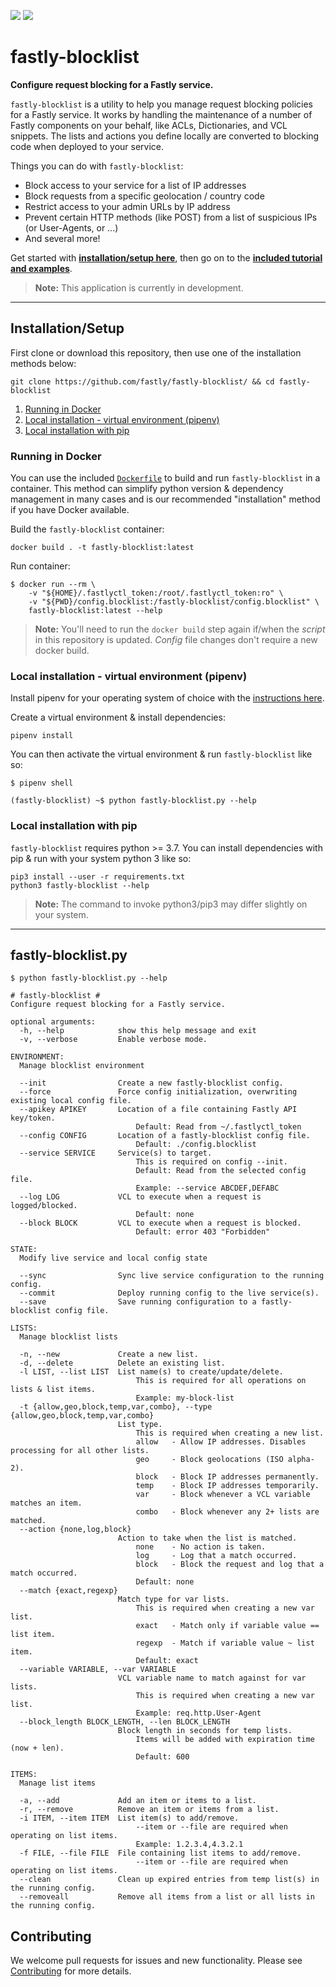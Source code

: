 ![](https://github.com/fastly/fastly-blocklist/workflows/prerelease/badge.svg)
![](https://github.com/fastly/fastly-blocklist/workflows/main/badge.svg)

# fastly-blocklist

**Configure request blocking for a Fastly service.**

`fastly-blocklist` is a utility to help you manage request blocking policies for a Fastly service. It works by handling the maintenance of a number of Fastly components on your behalf, like ACLs, Dictionaries, and VCL snippets. The lists and actions you define locally are converted to blocking code when deployed to your service.

Things you can do with `fastly-blocklist`:
* Block access to your service for a list of IP addresses
* Block requests from a specific geolocation / country code
* Restrict access to your admin URLs by IP address
* Prevent certain HTTP methods (like POST) from a list of suspicious IPs (or User-Agents, or ...)
* And several more!

Get started with [**installation/setup here**](#installationsetup), then go on to the [**included tutorial and examples**](docs/).

> **Note:** This application is currently in development.

---

## Installation/Setup

First clone or download this repository, then use one of the installation methods below:
```
git clone https://github.com/fastly/fastly-blocklist/ && cd fastly-blocklist
```

1. [Running in Docker](#running-in-docker)
1. [Local installation - virtual environment (pipenv)](#local-installation---virtual-environment-pipenv)
1. [Local installation with pip](#local-installation-with-pip)

### Running in Docker

You can use the included [`Dockerfile`](Dockerfile) to build and run `fastly-blocklist` in a container. This method can simplify python version & dependency management in many cases and is our recommended "installation" method if you have Docker available. 

Build the `fastly-blocklist` container:
```
docker build . -t fastly-blocklist:latest
```

Run container:
```
$ docker run --rm \
    -v "${HOME}/.fastlyctl_token:/root/.fastlyctl_token:ro" \
    -v "${PWD}/config.blocklist:/fastly-blocklist/config.blocklist" \
    fastly-blocklist:latest --help
```

> **Note:** You'll need to run the `docker build` step again if/when the _script_ in this repository is updated. _Config_ file changes don't require a new docker build.


### Local installation - virtual environment (pipenv)

Install pipenv for your operating system of choice with the [instructions here](https://docs.pipenv.org/en/latest/install/#installing-pipenv).

Create a virtual environment & install dependencies:
```
pipenv install
```

You can then activate the virtual environment & run `fastly-blocklist` like so:
```
$ pipenv shell

(fastly-blocklist) ~$ python fastly-blocklist.py --help
```

### Local installation with pip

`fastly-blocklist` requires python >= 3.7. You can install dependencies with pip & run with your system python 3 like so:

```
pip3 install --user -r requirements.txt
python3 fastly-blocklist --help
```

> **Note:** The command to invoke python3/pip3 may differ slightly on your system.

---

## fastly-blocklist.py

```
$ python fastly-blocklist.py --help

# fastly-blocklist #
Configure request blocking for a Fastly service.

optional arguments:
  -h, --help            show this help message and exit
  -v, --verbose         Enable verbose mode.

ENVIRONMENT:
  Manage blocklist environment

  --init                Create a new fastly-blocklist config.
  --force               Force config initialization, overwriting existing local config file.
  --apikey APIKEY       Location of a file containing Fastly API key/token.
                            Default: Read from ~/.fastlyctl_token
  --config CONFIG       Location of a fastly-blocklist config file.
                            Default: ./config.blocklist
  --service SERVICE     Service(s) to target.
                            This is required on config --init.
                            Default: Read from the selected config file.
                            Example: --service ABCDEF,DEFABC
  --log LOG             VCL to execute when a request is logged/blocked.
                            Default: none
  --block BLOCK         VCL to execute when a request is blocked.
                            Default: error 403 "Forbidden"

STATE:
  Modify live service and local config state

  --sync                Sync live service configuration to the running config.
  --commit              Deploy running config to the live service(s).
  --save                Save running configuration to a fastly-blocklist config file.

LISTS:
  Manage blocklist lists

  -n, --new             Create a new list.
  -d, --delete          Delete an existing list.
  -l LIST, --list LIST  List name(s) to create/update/delete.
                            This is required for all operations on lists & list items.
                            Example: my-block-list
  -t {allow,geo,block,temp,var,combo}, --type {allow,geo,block,temp,var,combo}
                        List type.
                            This is required when creating a new list.
                            allow   - Allow IP addresses. Disables processing for all other lists.
                            geo     - Block geolocations (ISO alpha-2).
                            block   - Block IP addresses permanently.
                            temp    - Block IP addresses temporarily.
                            var     - Block whenever a VCL variable matches an item.
                            combo   - Block whenever any 2+ lists are matched.
  --action {none,log,block}
                        Action to take when the list is matched.
                            none    - No action is taken.
                            log     - Log that a match occurred.
                            block   - Block the request and log that a match occurred.
                            Default: none
  --match {exact,regexp}
                        Match type for var lists.
                            This is required when creating a new var list.
                            exact   - Match only if variable value == list item.
                            regexp  - Match if variable value ~ list item.
                            Default: exact
  --variable VARIABLE, --var VARIABLE
                        VCL variable name to match against for var lists.
                            This is required when creating a new var list.
                            Example: req.http.User-Agent
  --block_length BLOCK_LENGTH, --len BLOCK_LENGTH
                        Block length in seconds for temp lists.
                            Items will be added with expiration time (now + len).
                            Default: 600

ITEMS:
  Manage list items

  -a, --add             Add an item or items to a list.
  -r, --remove          Remove an item or items from a list.
  -i ITEM, --item ITEM  List item(s) to add/remove.
                            --item or --file are required when operating on list items.
                            Example: 1.2.3.4,4.3.2.1
  -f FILE, --file FILE  File containing list items to add/remove.
                            --item or --file are required when operating on list items.
  --clean               Clean up expired entries from temp list(s) in the running config.
  --removeall           Remove all items from a list or all lists in the running config.

```

## Contributing
We welcome pull requests for issues and new functionality. Please see [Contributing](CONTRIBUTING.md) for more details.
